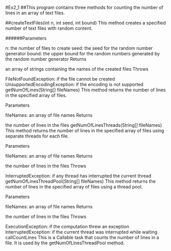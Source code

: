 #Ex2_1
##This program contains three methods for counting the number of lines in an array of text files.

##createTextFiles(int n, int seed, int bound)
This method creates a specified number of text files with random content.

######Parameters

n: the number of files to create
seed: the seed for the random number generator
bound: the upper bound for the random numbers generated by the random number generator
Returns

an array of strings containing the names of the created files
Throws

FileNotFoundException: if the file cannot be created
UnsupportedEncodingException: if the encoding is not supported
getNumOfLines(String[] fileNames)
This method returns the number of lines in the specified array of files.

Parameters

fileNames: an array of file names
Returns

the number of lines in the files
getNumOfLinesThreads(String[] fileNames)
This method returns the number of lines in the specified array of files using separate threads for each file.

Parameters

fileNames: an array of file names
Returns

the number of lines in the files
Throws

InterruptedException: if any thread has interrupted the current thread
getNumOfLinesThreadPool(String[] fileNames)
This method returns the number of lines in the specified array of files using a thread pool.

Parameters

fileNames: an array of file names
Returns

the number of lines in the files
Throws

ExecutionException: if the computation threw an exception
InterruptedException: if the current thread was interrupted while waiting
callCountLines
This is a Callable task that counts the number of lines in a file. It is used by the getNumOfLinesThreadPool method.
